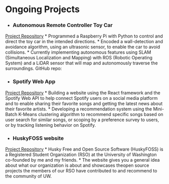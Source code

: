 # Ongoing Projects
* ### Autonomous Remote Controller Toy Car
[Project Repository](https://github.com/raulroy45/autonomous-toycar)
    * Programmed a Raspberry Pi with Python to control and direct the toy car in the intended directions.
    * Encoded a wall-detection and avoidance algorithm, using an ultrasonic sensor, to enable the car to avoid collisions.
    * Currently implementing autonomous features using SLAM (Simultaneous Localization and Mapping) with ROS (Robotic Operating System) and a LiDAR sensor that will map and autonomously traverse the surroundings.
GitHub repo: 

* ### Spotify Web App
[Project Repository](https://github.com/rgoyal17/spotify-web-app)
    * Building a website using the React framework and the Spotify Web API to help connect Spotify users on a social media platform and to enable sharing their favorite songs and getting the latest news about their favorite artists.
    * Developing a recommendation system using the Mini-Batch K-Means clustering algorithm to recommend specific songs based on user search for similar songs, or scoping by a preference survey to users, or by tracking listening behavior on Spotify.

* ### HuskyFOSS website
[Project Repository](https://github.com/huskyfoss/website)
    * Husky Free and Open Source Software (HuskyFOSS) is a Registered Student Organization (RSO) at the University of Washington co-founded by me and my friends.
    * The website gives you a general idea about what our organization is about and showcases theopen source projects the members of our RSO have contributed to and recommend to the community of UW.

